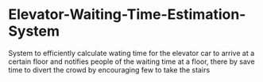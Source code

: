 # Elevator-Waiting-Time-Estimation-System
System to efficiently calculate wating time for the elevator car to arrive at a certain floor and notifies people of the waiting time at a floor, there by save time to divert the crowd by encouraging few to take the stairs
